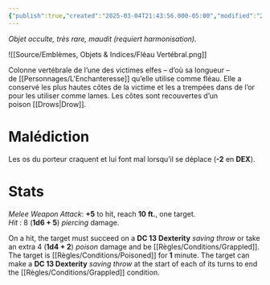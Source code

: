 ```yaml
---
{"publish":true,"created":"2025-03-04T21:43:56.000-05:00","modified":"2025-03-04T21:43:56.000-05:00","tags":["Magnus","Objet"],"cssclasses":""}
---
```


_Objet occulte, très rare, maudit (requiert harmonisation)._

![[Source/Emblèmes, Objets & Indices/Fléau Vertébral.png]]

Colonne vertébrale de l’une des victimes elfes – d’où sa longueur – de [[Personnages/L'Enchanteresse]] qu’elle utilise comme fléau. Elle a conservé les plus hautes côtes de la victime et les a trempées dans de l’or pour les utiliser comme lames. Les côtes sont recouvertes d’un poison [[Drows\|Drow]].

# Malédiction

Les os du porteur craquent et lui font mal lorsqu’il se déplace (**-2** en **DEX**).

# Stats

_Melee Weapon Attack_: **+5** to hit, reach **10** **ft.**, one target.  
_Hit_ : 8 (**1d6 + 5**) _piercing_ damage.

On a hit, the target must succeed on a **DC 13** **Dexterity** _saving throw_ or take an extra 4 (**1d4 + 2**) _poison_ damage and be [[Règles/Conditions/Grappled]]. The target is [[Règles/Conditions/Poisoned]] for **1** minute.
The target can make a **DC 13 Dexterity** *saving throw* at the start of each of its turns to end the [[Règles/Conditions/Grappled]] condition.

